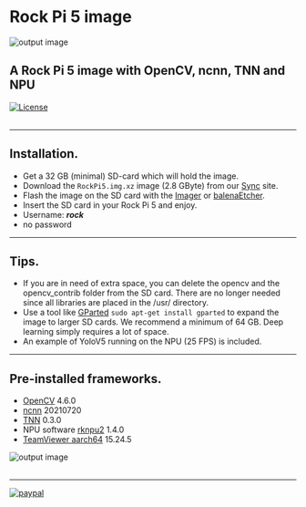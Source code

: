 # Rock Pi 5 image
![output image]( https://qengineering.eu/github/SDcard32GB_RockPi5_Large.webp)<br/>
## A Rock Pi 5 image with OpenCV, ncnn, TNN and NPU
[![License](https://img.shields.io/badge/License-BSD%203--Clause-blue.svg)](https://opensource.org/licenses/BSD-3-Clause)<br/><br/>

------------

## Installation.

- Get a 32 GB (minimal) SD-card which will hold the image. 
- Download the `RockPi5.img.xz` image (2.8 GByte) from our [Sync](https://ln5.sync.com/dl/b9c189080/csvcycve-qn6f2zt8-49z54nm6-m9gvzbf3) site. 
- Flash the image on the SD card with the [Imager](https://www.raspberrypi.org/software/) or [balenaEtcher](https://www.balena.io/etcher/).
- Insert the SD card in your Rock Pi 5 and enjoy.
- Username: ***rock***
- no password 

------------

## Tips.

* If you are in need of extra space, you can delete the opencv and the opencv_contrib folder from the SD card. There are no longer needed since all libraries are placed in the /usr/ directory.
* Use a tool like [GParted](https://gparted.org/) `sudo apt-get install gparted` to expand the image to larger SD cards. We recommend a minimum of 64 GB. Deep learning simply requires a lot of space.<br/>
* An example of YoloV5 running on the NPU (25 FPS) is included.

------------

## Pre-installed frameworks.

- [OpenCV](https://qengineering.eu/deep-learning-with-opencv-on-raspberry-pi-4.html) 4.6.0
- [ncnn](https://qengineering.eu/install-ncnn-on-raspberry-pi-4.html) 20210720
- [TNN](https://qengineering.eu/install-tnn-on-raspberry-pi-4.html) 0.3.0
- NPU software [rknpu2](https://github.com/rockchip-linux/rknpu2) 1.4.0
- [TeamViewer aarch64](https://www.teamviewer.com/en/download/linux/) 15.24.5

![output image]( https://qengineering.eu/github/RockPi5.webp )<br/><br/>

------------

[![paypal](https://qengineering.eu/images/TipJarSmall4.png)](https://www.paypal.com/cgi-bin/webscr?cmd=_s-xclick&hosted_button_id=CPZTM5BB3FCYL) 


